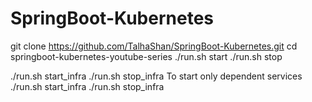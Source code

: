 # SpringBoot-Kubernetes

git clone https://github.com/TalhaShan/SpringBoot-Kubernetes.git
cd springboot-kubernetes-youtube-series
./run.sh start
./run.sh stop

./run.sh start_infra
./run.sh stop_infra
To start only dependent services
./run.sh start_infra
./run.sh stop_infra
